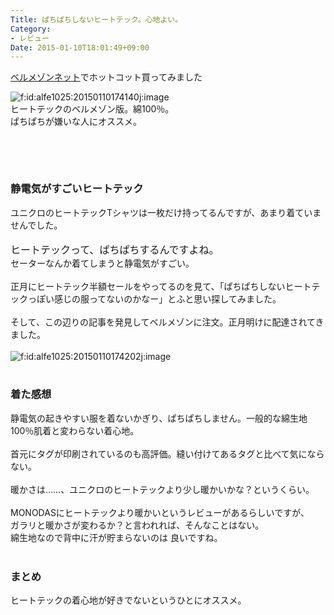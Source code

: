 ```yaml
---
Title: ぱちぱちしないヒートテック。心地よい。
Category:
- レビュー
Date: 2015-01-10T18:01:49+09:00
---
```


<p><a href="https://www.bellemaison.jp/ep/srvlt/EPFB00/EPFB0005/dProdDtlShow?BELN_SHOP_KBN=100&amp;KAT_BTGO=A51058_123_2014_D&amp;SHNCRTTKKRO_KBN=CT">ベルメゾンネット</a>でホットコット買ってみました</p>
<div><img class="hatena-fotolife" title="f:id:alfe1025:20150110174140j:image" src="https://cdn-ak.f.st-hatena.com/images/fotolife/a/alfe1025/20150110/20150110174140.jpg" alt="f:id:alfe1025:20150110174140j:image" /></div>
<div>ヒートテックのベルメゾン版。綿100％。</div>
<div>ぱちぱちが嫌いな人にオススメ。</div>
<div>
<p> </p>
</div>
<div>
<p><!-- more --></p>
<p> </p>
</div>

### 静電気がすごいヒートテック

<div>ユニクロのヒートテックTシャツは一枚だけ持ってるんですが、あまり着ていませんでした。</div>
<div> </div>
<div><span style="font-size: 16px;">ヒートテックって、ぱちぱちするんですよね。</span></div>
<div>セーターなんか着てしまうと静電気がすごい。</div>
<div> </div>
<div>正月にヒートテック半額セールをやってるのを見て、「ぱちぱちしないヒートテックっぽい感じの服ってないのかなー」とふと思い探してみました。</div>
<div> </div>
<div>そして、この辺りの記事を発見してベルメゾンに注文。正月明けに配達されてきました。</div>
<div> </div>
<div><img class="hatena-fotolife" title="f:id:alfe1025:20150110174202j:image" src="https://cdn-ak.f.st-hatena.com/images/fotolife/a/alfe1025/20150110/20150110174202.jpg" alt="f:id:alfe1025:20150110174202j:image" /></div>
<div> </div>

### 着た感想

<div>静電気の起きやすい服を着ないかぎり、ぱちぱちしません。一般的な綿生地100％肌着と変わらない着心地。</div>
<div> </div>
<div>首元にタグが印刷されているのも高評価。縫い付けてあるタグと比べて気にならない。</div>
<div> </div>
<div>暖かさは……、ユニクロのヒートテックより少し暖かいかな？というくらい。</div>
<div> </div>
<div>MONODASにヒートテックより暖かいというレビューがあるらしいですが、</div>
<div>ガラリと暖かさが変わるか？と言われれば、そんなことはない。</div>
<div>綿生地なので背中に汗が貯まらないのは 良いですね。</div>
<div> </div>

### まとめ

<div>ヒートテックの着心地が好きでないというひとにオススメ。</div>
<div> </div>
